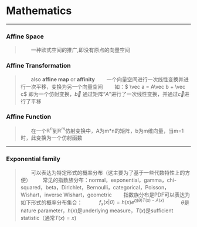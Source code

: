 # Mathematics
-----
### Affine Space
>&emsp;&emsp;一种欧式空间的推广,即没有原点的向量空间

### Affine Transformation 
>&emsp;&emsp;also **affine map** or **affinity**
&emsp;&emsp;一个向量空间进行一次线性变换并进行一次平移，变换为另一个向量空间
&emsp;&emsp;如：$ \vec a = A\vec b + \vec c$ 即为一个仿射变换，$\vec b$ 通过矩阵“$A$”进行了一次线性变换，并通过$\vec c$进行了平移

### Affine Function
>&emsp;&emsp;在一个$\mathbb{R}^n$到$\mathbb{R}^m$仿射变换中，A为m*n的矩阵，b为m维向量，当m=1时，此变换为一个仿射函数

----------

### Exponential family
>&emsp;&emsp;可以表达为特定形式的概率分布（这主要为了基于一些代数特性上的方便）
&emsp;&emsp;常见的指数族分布：normal，exponential，gamma，chi-squared，beta，Dirichlet，Bernoulli，categorical，Poisson，Wishart，inverse Wishart，geometric
&emsp;&emsp;指数族分布是PDF可以表达为如下形式的概率分布集合：&emsp;
&emsp;&emsp;$f_x(x|\theta)=h(x)e^{\eta(\theta)T(x)-A(x)}$&emsp;
&emsp;&emsp;$\theta$是nature parameter，$h(x)$是underlying measure，$T(x)$是sufficient statistic（通常$T(x)=x$)





